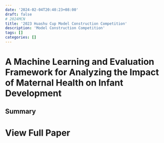 ```yaml
---
date: '2024-02-04T20:40:23+08:00'
draft: false
# 2024MCN
title: '2023 Huashu Cup Model Construction Competition'
description: 'Model Construction Competition'
tags: []
categories: []
---
```

# A Machine Learning and Evaluation Framework for Analyzing the Impact of Maternal Health on Infant Development

## Summary

# View Full Paper